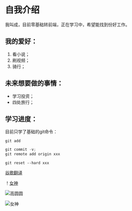 # 自我介绍
我叫成，目前零基础转前端，正在学习中，希望能找到份好工作。

## 我的爱好：

1. 看小说；
2. 刷视频；
3. 骑行；

## 未来想要做的事情：

* 学习投资；
* 四处旅行；

## 学习进度：

目前只学了基础的git命令：

    git add

```javascript
git commit -v;
git remote add origin xxx
```
    git reset --hard xxx

[谷歌翻译](https://translate.google.cn/?sl=auto&tl=zh-CN&text=%27origin%27%20does%20not%20appear%20to%20be%20a%20git%20repository&op=translate)

！[女神](https://user-images.githubusercontent.com/96333594/146925800-38c00856-6da7-449c-b8e4-70d381a4fa5e.jpg)

![高圆圆](https://user-images.githubusercontent.com/96333594/146925979-819a6524-4700-4845-a24a-a8f88aab4a05.jpg)

![女神](https://user-images.githubusercontent.com/96333594/146925979-819a6524-4700-4845-a24a-a8f88aab4a05.jpg)
